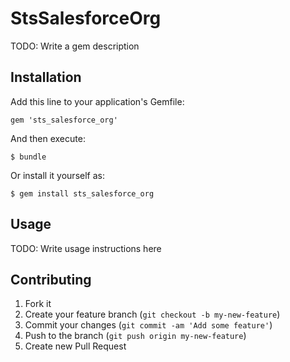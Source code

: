 # StsSalesforceOrg

TODO: Write a gem description

## Installation

Add this line to your application's Gemfile:

    gem 'sts_salesforce_org'

And then execute:

    $ bundle

Or install it yourself as:

    $ gem install sts_salesforce_org

## Usage

TODO: Write usage instructions here

## Contributing

1. Fork it
2. Create your feature branch (`git checkout -b my-new-feature`)
3. Commit your changes (`git commit -am 'Add some feature'`)
4. Push to the branch (`git push origin my-new-feature`)
5. Create new Pull Request
